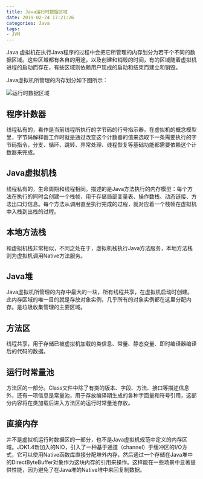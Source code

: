 ```yaml
---
title: Java运行时数据区域
date: 2019-02-24 17:21:26
categories: Java
tags:
- JVM
---
```


Java 虚拟机在执行Java程序的过程中会把它所管理的内存划分为若干个不同的数据区域。这些区域都有各自的用途，以及创建和销毁的时间，有的区域随着虚拟机进程的启动而存在，有些区域则依赖用户现成的启动和结束而建立和销毁。

<!--more-->

Java虚拟机所管理的内存划分如下图所示：

![运行时数据区域](运行时数据区域.jpg)

## 程序计数器
线程私有的，看作是当前线程所执行的字节码的行号指示器。在虚拟机的概念模型里，字节码解释器工作时就是通过改变这个计数器的值来选取下一条需要执行的字节码指令，分支、循环、跳转、异常处理、线程恢复等基础功能都需要依赖这个计数器来完成。

## Java虚拟机栈
线程私有的，生命周期和线程相同。描述的是Java方法执行的内存模型：每个方法在执行的同时会创建一个栈帧，用于存储局部变量表、操作数栈、动态链接、方法出口灯信息。每个方法从调用直至执行完成的过程，就对应着一个栈帧在虚拟机中入栈到出栈的过程。

## 本地方法栈
和虚拟机栈非常相似，不同之处在于，虚拟机栈执行Java方法服务，本地方法栈则为虚拟机调用Native方法服务。

## Java堆
Java虚拟机所管理的内存中最大的一块，所有线程共享，在虚拟机启动时创建。此内存区域的唯一目的就是存放对象实例，几乎所有的对象实例都在这里分配内存。是垃圾收集管理的主要区域。

## 方法区
线程共享，用于存储已被虚拟机加载的类信息、常量、静态变量、即时编译器编译后的代码的数据。

## 运行时常量池
方法区的一部分。Class文件中除了有类的版本、字段、方法、接口等描述信息外，还有一项信息是常量池，用于存放编译期生成的各种字面量和符号引用，这部分内容将在类加载后进入方法区的运行时常量池存放。

## 直接内存
并不是虚拟机运行时数据区的一部分，也不是Java虚拟机规范中定义的内存区域。JDK1.4新加入的NIO，引入了一种基于通道（channel）于缓冲区的I/O方式，它可以使用Native函数库直接分配堆外内存，然后通过一个存储在Java堆中的DirectByteBuffer对象作为这块内存的引用来操作。这样能在一些场景中显著提供性能，因为避免了在Java堆的Native堆中来回复制数据。
